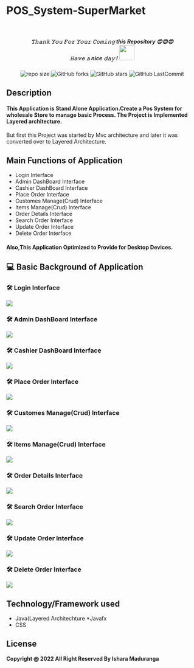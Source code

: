# POS_System-SuperMarket
<br>
<h5 align="center">
𝚃𝚑𝚊𝚗𝚔 𝚈𝚘𝚞 𝙵𝚘𝚛 𝚈𝚘𝚞𝚛 𝙲𝚘𝚖𝚒𝚗𝚐 this Repository 😍😍😍<br>
𝙷𝚊𝚟𝚎 𝚊 nice 𝚍𝚊𝚢 ! 
	<img src="https://raw.githubusercontent.com/isharamaduranga/red-alpha/main/Hi.gif" width="40px" Height="40px">
</h5>
<div align="center">

![repo size](https://img.shields.io/github/repo-size/isharamaduranga/POS_System-SuperMarket?label=Repo%20Size&style=for-the-badge&labelColor=black&color=1eb61e)
![GitHub forks](https://img.shields.io/github/forks/isharamaduranga/POS_System-SuperMarket?&labelColor=black&color=2196f3&style=for-the-badge)
![GitHub stars](https://img.shields.io/github/stars/isharamaduranga/POS_System-SuperMarket?&labelColor=black&color=ff9800&style=for-the-badge)
![GitHub LastCommit](https://img.shields.io/github/last-commit/isharamaduranga/POS_System-SuperMarket?logo=github&labelColor=black&color=e91e63&style=for-the-badge)
</div>

## Description

#### This Application is Stand Alone Application.Create a Pos System for wholesale Store to manage basic Process. The Project is Implemented Layered architecture.
But first this Project was started by Mvc architecture and later it was converted over to Layered Architecture.

## Main Functions of Application

* Login Interface
* Admin DashBoard Interface
* Cashier DashBoard Interface
* Place Order Interface
* Customes Manage(Crud) Interface
* Items Manage(Crud) Interface
* Order Details Interface
* Search Order Interface
* Update Order Interface
* Delete Order Interface

#### Also,This Application Optimized to Provide for Desktop Devices.

## 💻 Basic Background of Application

### 🛠️ Login Interface
<img src="src/lk/ijse/pos/view/assests/Readme/login.png">

### 🛠️ Admin DashBoard Interface
<img src="src/lk/ijse/pos/view/assests/Readme/admin_dashboard.png">

### 🛠️ Cashier DashBoard Interface
<img src="src/lk/ijse/pos/view/assests/Readme/cashier_dashboard.png">

### 🛠️ Place Order Interface
<img src="src/lk/ijse/pos/view/assests/Readme/place_order.png">

### 🛠️ Customes Manage(Crud) Interface
<img src="src/lk/ijse/pos/view/assests/Readme/manage_Customer.png">

### 🛠️ Items Manage(Crud) Interface
<img src="src/lk/ijse/pos/view/assests/Readme/manage_item.png">

### 🛠️ Order Details Interface
<img src="src/lk/ijse/pos/view/assests/Readme/orderDetails.png">

### 🛠️ Search Order Interface
<img src="src/lk/ijse/pos/view/assests/Readme/Searchorder.png">

### 🛠️ Update Order Interface
<img src="src/lk/ijse/pos/view/assests/Readme/updateorder.png">

### 🛠️ Delete Order Interface
<img src="src/lk/ijse/pos/view/assests/Readme/deleteorder.png">



## Technology/Framework used
* Java(Layered Architechture
*Javafx
* CSS

## License
**Copyright @ 2022 All Right Reserved By Ishara Maduranga**
